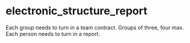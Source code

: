 # electronic_structure_report
Each group needs to turn in a team contract. Groups of three, four max. Each person needs to turn in a report.
